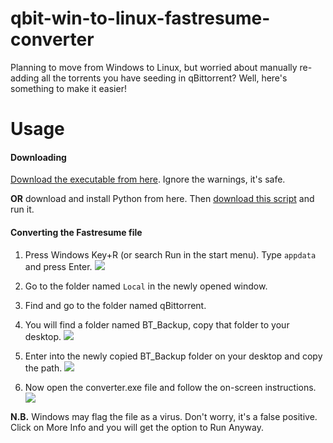 # qbit-win-to-linux-fastresume-converter
Planning to move from Windows to Linux, but worried about manually re-adding all the torrents you have seeding in qBittorrent? Well, here's something to make it easier!

# Usage
####  Downloading
[Download the executable from here](https://github.com/amin2783/qbit-win-to-linux-fastresume-converter/releases/download/1.0/converter.exe "Download the executable from here"). Ignore the warnings, it's safe. 

**OR** download and install Python from here. Then [download this script](https://gitcdn.link/repo/amin2783/qbit-win-to-linux-fastresume-converter/main/converter.py "download this script") and run it. 

#### Converting the Fastresume file
1. Press Windows Key+R (or search Run in the start menu). Type `appdata` and press Enter.
![](https://i.ibb.co/PGYKbBT/image.png)

2. Go to the folder named `Local` in the newly opened window.

3. Find and go to the folder named qBittorrent.

4. You will find a folder named BT_Backup, copy that folder to your desktop.
![](https://i.ibb.co/DK9MfbY/image.png)

5. Enter into the newly copied BT_Backup folder on your desktop and copy the path. 
![](https://i.ibb.co/k4Xqmfj/image.png)

6. Now open the converter.exe file and follow the on-screen instructions.
![](https://i.ibb.co/34tCZWb/image.png)

**N.B.** Windows may flag the file as a virus. Don't worry, it's a false positive. Click on More Info and you will get the option to Run Anyway.
